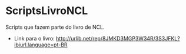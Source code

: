 # ScriptsLivroNCL
Scripts que fazem parte do livro de NCL.

- Link para o livro: http://urlib.net/rep/8JMKD3MGP3W34R/3S3JFKL?ibiurl.language=pt-BR
